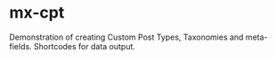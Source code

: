 # mx-cpt
Demonstration of creating Custom Post Types, Taxonomies and meta-fields. Shortcodes for data output.
